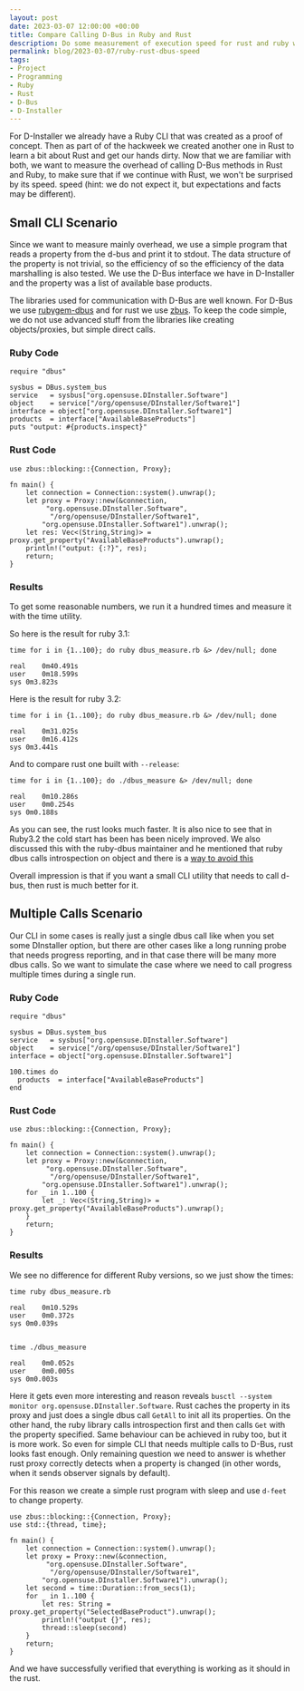 ```yaml
---
layout: post
date: 2023-03-07 12:00:00 +00:00
title: Compare Calling D-Bus in Ruby and Rust
description: Do some measurement of execution speed for rust and ruby when communicate with D-Bus
permalink: blog/2023-03-07/ruby-rust-dbus-speed
tags:
- Project
- Programming
- Ruby
- Rust
- D-Bus
- D-Installer
---
```


For D-Installer we already have a Ruby CLI that was created as a proof of concept. Then as part of
of the hackweek we created another one in Rust to learn a bit about Rust and get our hands dirty.
Now that we are familiar with both, we want to measure the overhead of calling D-Bus methods
in Rust and Ruby, to make sure that if we continue with Rust, we won't be surprised by its speed.
speed (hint: we do not expect it, but expectations and facts may be different).

## Small CLI Scenario

Since we want to measure mainly overhead, we use a simple program that reads a
property from the d-bus and print it to stdout. The data structure of the property is not trivial, so the efficiency of
so the efficiency of the data marshalling is also tested. We use the D-Bus interface we have in D-Installer
and the property was a list of available base products.

The libraries used for communication with D-Bus are well known. For D-Bus we use
[rubygem-dbus](https://github.com/mvidner/ruby-dbus) and for rust we use
[zbus](https://docs.rs/zbus/latest/zbus/). To keep the code simple, we do not use advanced stuff
from the libraries like creating objects/proxies, but simple direct calls.

### Ruby Code

```
require "dbus"

sysbus = DBus.system_bus
service   = sysbus["org.opensuse.DInstaller.Software"]
object    = service["/org/opensuse/DInstaller/Software1"]
interface = object["org.opensuse.DInstaller.Software1"]
products  = interface["AvailableBaseProducts"]
puts "output: #{products.inspect}"
```

### Rust Code

```
use zbus::blocking::{Connection, Proxy};

fn main() {
    let connection = Connection::system().unwrap();
    let proxy = Proxy::new(&connection,
         "org.opensuse.DInstaller.Software",
          "/org/opensuse/DInstaller/Software1",
        "org.opensuse.DInstaller.Software1").unwrap();
    let res: Vec<(String,String)> = proxy.get_property("AvailableBaseProducts").unwrap();
    println!("output: {:?}", res);
    return;
}
```

### Results

To get some reasonable numbers, we run it a hundred times and measure it with the time utility.

So here is the result for ruby 3.1:
```
time for i in {1..100}; do ruby dbus_measure.rb &> /dev/null; done

real	0m40.491s
user	0m18.599s
sys	0m3.823s
```

Here is the result for ruby 3.2:
```
time for i in {1..100}; do ruby dbus_measure.rb &> /dev/null; done

real	0m31.025s
user	0m16.412s
sys	0m3.441s
```

And to compare rust one built with `--release`:

```
time for i in {1..100}; do ./dbus_measure &> /dev/null; done

real	0m10.286s
user	0m0.254s
sys	0m0.188s
```

As you can see, the rust looks much faster. It is also nice to see that in Ruby3.2 the cold start has been
has been nicely improved. We also discussed this with the ruby-dbus maintainer and he mentioned that ruby
dbus calls introspection on object and there is a
[way to avoid this](https://github.com/mvidner/ruby-dbus/blob/master/examples/no-introspect/tracker-test.rb)

Overall impression is that if you want a small CLI utility that needs to call d-bus, then rust is much better for it.

## Multiple Calls Scenario

Our CLI in some cases is really just a single dbus call like when you set some DInstaller option, but
there are other cases like a long running probe that needs progress reporting, and in that case
there will be many more dbus calls. So we want to simulate the case where we need to call progress multiple
times during a single run.

### Ruby Code

```
require "dbus"

sysbus = DBus.system_bus
service   = sysbus["org.opensuse.DInstaller.Software"]
object    = service["/org/opensuse/DInstaller/Software1"]
interface = object["org.opensuse.DInstaller.Software1"]

100.times do
  products  = interface["AvailableBaseProducts"]
end
```

### Rust Code

```
use zbus::blocking::{Connection, Proxy};

fn main() {
    let connection = Connection::system().unwrap();
    let proxy = Proxy::new(&connection,
         "org.opensuse.DInstaller.Software",
          "/org/opensuse/DInstaller/Software1",
        "org.opensuse.DInstaller.Software1").unwrap();
    for _ in 1..100 {
        let _: Vec<(String,String)> = proxy.get_property("AvailableBaseProducts").unwrap();
    }
    return;
}
```

### Results

We see no difference for different Ruby versions, so we just show the times:

```
time ruby dbus_measure.rb

real	0m10.529s
user	0m0.372s
sys	0m0.039s


time ./dbus_measure

real	0m0.052s
user	0m0.005s
sys	0m0.003s
```

Here it gets even more interesting and reason reveals `busctl --system monitor org.opensuse.DInstaller.Software`.
Rust caches the property in its proxy and just does a single dbus call `GetAll` to init all its properties.
On the other hand, the ruby library calls introspection first and then calls `Get` with the property specified.
Same behaviour can be achieved in ruby too, but it is more work. So even for simple CLI that needs multiple
calls to D-Bus, rust looks fast enough. Only remaining question we need to answer is whether rust proxy
correctly detects when a property is changed (in other words, when it sends observer signals by default).

For this reason we create a simple rust program with sleep and use `d-feet` to change property.

```
use zbus::blocking::{Connection, Proxy};
use std::{thread, time};

fn main() {
    let connection = Connection::system().unwrap();
    let proxy = Proxy::new(&connection,
         "org.opensuse.DInstaller.Software",
          "/org/opensuse/DInstaller/Software1",
        "org.opensuse.DInstaller.Software1").unwrap();
    let second = time::Duration::from_secs(1);
    for _ in 1..100 {
        let res: String = proxy.get_property("SelectedBaseProduct").unwrap();
        println!("output {}", res);
        thread::sleep(second)
    }
    return;
}
```

And we have successfully verified that everything is working as it should in the rust.

